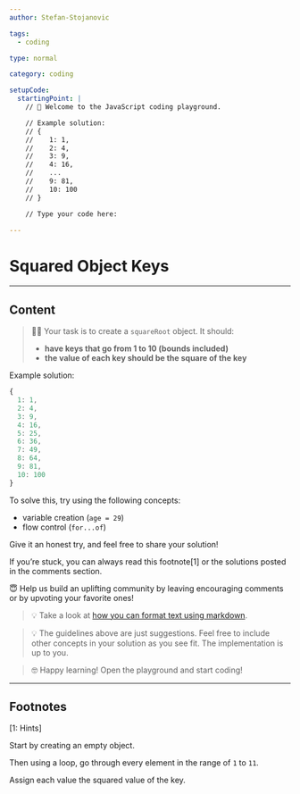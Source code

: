 ```yaml
---
author: Stefan-Stojanovic

tags:
  - coding

type: normal

category: coding

setupCode:
  startingPoint: |
    // 👋 Welcome to the JavaScript coding playground.

    // Example solution:
    // {
    //    1: 1, 
    //    2: 4, 
    //    3: 9, 
    //    4: 16, 
    //    ...
    //    9: 81,
    //    10: 100 
    // }

    // Type your code here:

---
```


# Squared Object Keys

---

## Content

> 👩‍💻 Your task is to create a `squareRoot` object. It should:
> - **have keys that go from 1 to 10 (bounds included)**
> - **the value of each key should be the square of the key**

Example solution:
```javascript
{
  1: 1, 
  2: 4, 
  3: 9, 
  4: 16, 
  5: 25, 
  6: 36, 
  7: 49, 
  8: 64, 
  9: 81, 
  10: 100
}
```

To solve this, try using the following concepts:
- variable creation (`age = 29`)
- flow control (`for...of`)

Give it an honest try, and feel free to share your solution!

If you’re stuck, you can always read this footnote[1] or the solutions posted in the comments section.

😇 Help us build an uplifting community by leaving encouraging comments or by upvoting your favorite ones!

> 💡 Take a look at [how you can format text using markdown](https://www.enki.com/glossary/general/markdown-formatting).

> 💡 The guidelines above are just suggestions. Feel free to include other concepts in your solution as you see fit. The implementation is up to you.

> 🤓 Happy learning! Open the playground and start coding!


---

## Footnotes

[1: Hints]

Start by creating an empty object.

Then using a loop, go through every element in the range of `1` to `11`.

Assign each value the squared value of the key.